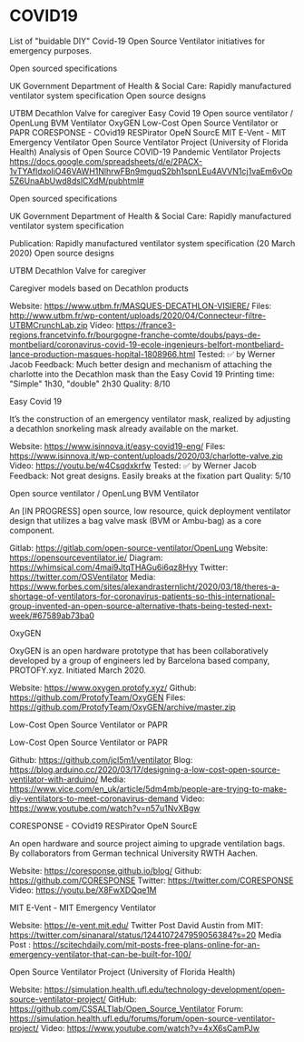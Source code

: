 # COVID19
List of "buidable DIY" Covid-19 Open Source Ventilator initiatives for emergency purposes.

Open sourced specifications

UK Government Department of Health & Social Care: Rapidly manufactured ventilator system specification
Open source designs

UTBM Decathlon Valve for caregiver
Easy Covid 19
Open source ventilator / OpenLung BVM Ventilator
OxyGEN
Low-Cost Open Source Ventilator or PAPR
CORESPONSE - COvid19 RESPirator OpeN SourcE
MIT E-Vent - MIT Emergency Ventilator
Open Source Ventilator Project (University of Florida Health)
Analysis of Open Source COVID-19 Pandemic Ventilator Projects https://docs.google.com/spreadsheets/d/e/2PACX-1vTYAfldxoIiO46VAWH1NlhrwFBn9mguqS2bh1spnLEu4AVVN1cj1vaEm6vOp5Z6UnaAbUwd8dslCXdM/pubhtml#

Open sourced specifications

UK Government Department of Health & Social Care: Rapidly manufactured ventilator system specification

Publication: Rapidly manufactured ventilator system specification (20 March 2020)
Open source designs

UTBM Decathlon Valve for caregiver

Caregiver models based on Decathlon products

Website: https://www.utbm.fr/MASQUES-DECATHLON-VISIERE/
Files: http://www.utbm.fr/wp-content/uploads/2020/04/Connecteur-filtre-UTBMCrunchLab.zip
Video: https://france3-regions.francetvinfo.fr/bourgogne-franche-comte/doubs/pays-de-montbeliard/coronavirus-covid-19-ecole-ingenieurs-belfort-montbeliard-lance-production-masques-hopital-1808966.html
Tested: ✅ by Werner Jacob
Feedback: Much better design and mechanism of attaching the charlotte into the Decathlon mask than the Easy Covid 19
Printing time: "Simple" 1h30, "double" 2h30
Quality: 8/10
 

Easy Covid 19

It’s the construction of an emergency ventilator mask, realized by adjusting a decathlon snorkeling mask already available on the market.

Website: https://www.isinnova.it/easy-covid19-eng/
Files: https://www.isinnova.it/wp-content/uploads/2020/03/charlotte-valve.zip
Video: https://youtu.be/w4Csqdxkrfw
Tested: ✅ by Werner Jacob
Feedback: Not great designs. Easily breaks at the fixation part
Quality: 5/10
 



Open source ventilator / OpenLung BVM Ventilator

An [IN PROGRESS] open source, low resource, quick deployment ventilator design that utilizes a bag valve mask (BVM or Ambu-bag) as a core component.

Gitlab: https://gitlab.com/open-source-ventilator/OpenLung
Website: https://opensourceventilator.ie/
Diagram: https://whimsical.com/4mai9JtqTHAGu6i6qz8Hyy
Twitter: https://twitter.com/OSVentilator
Media: https://www.forbes.com/sites/alexandrasternlicht/2020/03/18/theres-a-shortage-of-ventilators-for-coronavirus-patients-so-this-international-group-invented-an-open-source-alternative-thats-being-tested-next-week/#67589ab73ba0


OxyGEN

OxyGEN is an open hardware prototype that has been collaboratively developed by a group of engineers led by Barcelona based company, PROTOFY.xyz. Initiated March 2020.

Website: https://www.oxygen.protofy.xyz/
Github: https://github.com/ProtofyTeam/OxyGEN
Files: https://github.com/ProtofyTeam/OxyGEN/archive/master.zip


Low-Cost Open Source Ventilator or PAPR

Low-Cost Open Source Ventilator or PAPR

Github: https://github.com/jcl5m1/ventilator
Blog: https://blog.arduino.cc/2020/03/17/designing-a-low-cost-open-source-ventilator-with-arduino/
Media: https://www.vice.com/en_uk/article/5dm4mb/people-are-trying-to-make-diy-ventilators-to-meet-coronavirus-demand
Video: https://www.youtube.com/watch?v=n57u1NvXBgw


CORESPONSE - COvid19 RESPirator OpeN SourcE

An open hardware and source project aiming to upgrade ventilation bags. By collaborators from German technical University RWTH Aachen.

Website: https://coresponse.github.io/blog/
Github: https://github.com/CORESPONSE
Twitter: https://twitter.com/CORESPONSE
Video: https://youtu.be/X8FwXDQqe1M


MIT E-Vent - MIT Emergency Ventilator

Website: https://e-vent.mit.edu/
Twitter Post David Austin from MIT: https://twitter.com/sinanaral/status/1244107247959056384?s=20
Media Post : https://scitechdaily.com/mit-posts-free-plans-online-for-an-emergency-ventilator-that-can-be-built-for-100/


Open Source Ventilator Project (University of Florida Health)

Website: https://simulation.health.ufl.edu/technology-development/open-source-ventilator-project/
GitHub: https://github.com/CSSALTlab/Open_Source_Ventilator
Forum: https://simulation.health.ufl.edu/forums/forum/open-source-ventilator-project/
Video: https://www.youtube.com/watch?v=4xX6sCamPJw
 
